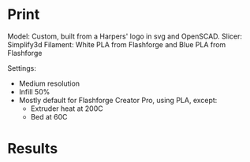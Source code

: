 # Print

Model: Custom, built from a Harpers' logo in svg and OpenSCAD.
Slicer: Simplify3d
Filament: White PLA from Flashforge and Blue PLA from Flashforge

Settings:
- Medium resolution
- Infill 50%
- Mostly default for Flashforge Creator Pro, using PLA, except:
    - Extruder heat at 200C
    - Bed at 60C

# Results
